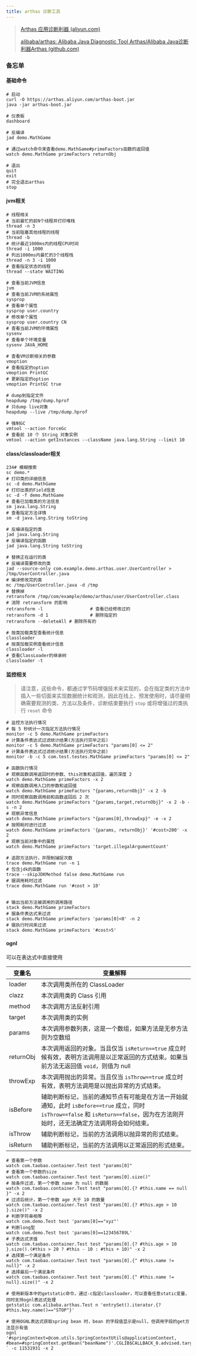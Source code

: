 ```yaml
---
title: arthas 诊断工具
---
```


> [Arthas 应用诊断利器 (aliyun.com)](https://arthas.aliyun.com/zh-cn/)
>
> [alibaba/arthas: Alibaba Java Diagnostic Tool Arthas/Alibaba Java诊断利器Arthas (github.com)](https://github.com/alibaba/arthas)

### 备忘单

#### 基础命令

```
# 启动
curl -O https://arthas.aliyun.com/arthas-boot.jar
java -jar arthas-boot.jar

# 仪表板
dashboard

# 反编译
jad demo.MathGame

# 通过watch命令来查看demo.MathGame#primeFactors函数的返回值
watch demo.MathGame primeFactors returnObj

# 退出
quit
exit
# 完全退出arthas
stop
```

#### jvm相关

```
# 线程相关
# 当前最忙的前N个线程并打印堆栈
thread -n 3
# 当前阻塞其他线程的线程
thread -b
# 统计最近1000ms内的线程CPU时间
thread -i 1000
# 列出1000ms内最忙的3个线程栈
thread -n 3 -i 1000
# 查看指定状态的线程
thread --state WAITING

# 查看当前JVM信息
jvm
# 查看当前JVM的系统属性
sysprop
# 查看单个属性
sysprop user.country
# 修改单个属性
sysprop user.country CN
# 查看当前JVM的环境属性
sysenv
# 查看单个环境变量
sysenv JAVA_HOME

# 查看VM诊断相关的参数
vmoption
# 查看指定的option
vmoption PrintGC
# 更新指定的option
vmoption PrintGC true

# dump到指定文件
heapdump /tmp/dump.hprof
# 只dump live对象
heapdump --live /tmp/dump.hprof

# 强制GC
vmtool --action forceGc
# 查看前 10 个 String 对象实例
vmtool --action getInstances --className java.lang.String --limit 10
```

#### class/classloader相关

```
234# 模糊搜索
sc demo.*
# 打印类的详细信息
sc -d demo.MathGame
# 打印出类的Field信息
sc -d -f demo.MathGame
# 查看已加载类的方法信息
sm java.lang.String
# 查看指定方法详情
sm -d java.lang.String toString

# 反编译指定的类
jad java.lang.String
# 反编译指定的函数
jad java.lang.String toString

# 替换正在运行的类
# 反编译需要修改的类
jad --source-only com.example.demo.arthas.user.UserController > /tmp/UserController.java
# 编译修改完的类
mc /tmp/UserController.java -d /tmp
# 替换掉
retransform /tmp/com/example/demo/arthas/user/UserController.class
# 消除 retransform 的影响
retransform -l 					# 查看已经修改过的
retransform -d 1 				# 删除指定的
retransform --deleteAll	# 删除所有的

# 按类加载类型查看统计信息
classloader
# 按类加载实例查看统计信息
classloader -l
# 查看ClassLoader的继承树
classloader -t
```

#### 监控相关

> 请注意，这些命令，都通过字节码增强技术来实现的，会在指定类的方法中插入一些切面来实现数据统计和观测，因此在线上、预发使用时，请尽量明确需要观测的类、方法以及条件，诊断结束要执行 `stop` 或将增强过的类执行 `reset` 命令

```
# 监控方法执行情况
# 每 5 秒统计一次指定方法执行情况
monitor -c 5 demo.MathGame primeFactors
# 计算条件表达式过滤统计结果(方法执行完毕之后)
monitor -c 5 demo.MathGame primeFactors "params[0] <= 2"
# 计算条件表达式过滤统计结果(方法执行完毕之前)
monitor -b -c 5 com.test.testes.MathGame primeFactors "params[0] <= 2"

# 函数执行情况
# 观察函数调用返回时的参数、this对象和返回值，遍历深度 2
watch demo.MathGame primeFactors -x 2
# 观察函数调用入口的参数和返回值
watch demo.MathGame primeFactors "{params,returnObj}" -x 2 -b
# 同时观察函数调用前和函数返回后 2 次
watch demo.MathGame primeFactors "{params,target,returnObj}" -x 2 -b -s -n 2
# 观察异常信息
watch demo.MathGame primeFactors "{params[0],throwExp}" -e -x 2
# 按照耗时进行过滤
watch demo.MathGame primeFactors '{params, returnObj}' '#cost>200' -x 2
# 观察当前对象中的属性
watch demo.MathGame primeFactors 'target.illegalArgumentCount'

# 追踪方法执行，并限制捕捉次数
trace demo.MathGame run -n 1
# 包含jdk的函数
trace --skipJDKMethod false demo.MathGame run
# 据调用耗时过滤
trace demo.MathGame run '#cost > 10'


# 输出当前方法被调用的调用路径
stack demo.MathGame primeFactors
# 据条件表达式来过滤
stack demo.MathGame primeFactors 'params[0]<0' -n 2
# 据执行时间来过滤
stack demo.MathGame primeFactors '#cost>5'
```



####  ognl

可以在表达式中直接使用

| 变量名    | 变量解释                                                     |
| --------- | ------------------------------------------------------------ |
| loader    | 本次调用类所在的 ClassLoader                                 |
| clazz     | 本次调用类的 Class 引用                                      |
| method    | 本次调用方法反射引用                                         |
| target    | 本次调用类的实例                                             |
| params    | 本次调用参数列表，这是一个数组，如果方法是无参方法则为空数组 |
| returnObj | 本次调用返回的对象。当且仅当 `isReturn==true` 成立时候有效，表明方法调用是以正常返回的方式结束。如果当前方法无返回值 `void`，则值为 null |
| throwExp  | 本次调用抛出的异常。当且仅当 `isThrow==true` 成立时有效，表明方法调用是以抛出异常的方式结束。 |
| isBefore  | 辅助判断标记，当前的通知节点有可能是在方法一开始就通知，此时 `isBefore==true` 成立，同时 `isThrow==false` 和 `isReturn==false`，因为在方法刚开始时，还无法确定方法调用将会如何结束。 |
| isThrow   | 辅助判断标记，当前的方法调用以抛异常的形式结束。             |
| isReturn  | 辅助判断标记，当前的方法调用以正常返回的形式结束。           |

```
# 查看第一个参数
watch com.taobao.container.Test test "params[0]"
# 查看第一个参数的size
watch com.taobao.container.Test test "params[0].size()"
# 按条件过滤，第一个参数 name 为 null 的数据
watch com.taobao.container.Test test "params[0].{? #this.name == null }" -x 2
# 过滤后统计，第一个参数 age 大于 10 的数量
watch com.taobao.container.Test test "params[0].{? #this.age > 10 }.size()" -x 2
# 判断字符串相等
watch com.demo.Test test 'params[0]=="xyz"'
# 判断long型
watch com.demo.Test test 'params[0]==123456789L'
# 子表达式求值
watch com.taobao.container.Test test "params[0].{? #this.age > 10 }.size().(#this > 20 ? #this - 10 : #this + 10)" -x 2
# 选择第一个满足条件
watch com.taobao.container.Test test "params[0].{^ #this.name != null}" -x 2
# 选择最后一个满足条件
watch com.taobao.container.Test test "params[0].{^ #this.name != null}.size()" -x 2

# 使用新版本中的getstatic命令，通过-c指定classloader，可以查看任意static变量，同时支持ognl表达式处理
getstatic com.alibaba.arthas.Test n 'entrySet().iterator.{? #this.key.name()=="STOP"}'

# 使用OGNL表达式获取spring bean 时，bean 的字段值显示是null，但调用字段的get方法显示有值
ognl  '#springContext=@com.utils.SpringContextUtils@applicationContext,
#bean=#springContext.getBean("beanName")'.CGLIB$CALLBACK_0.advised.targetSource.target ` -c 11531931 -x 2
```

